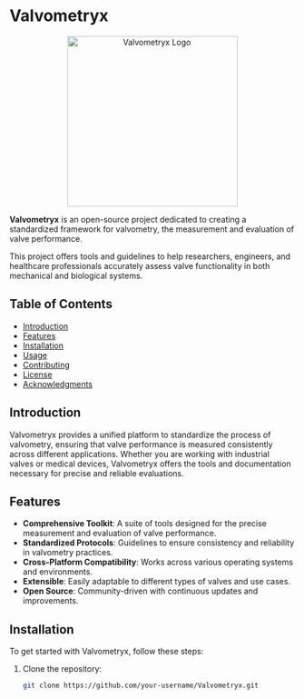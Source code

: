 # Valvometryx

<p align="center"><img src="https://github.com/user-attachments/assets/c3dca7e3-4c56-4619-bb47-8ab85a71240d" alt="Valvometryx Logo" width="300" align="middle"/></p>


**Valvometryx** is an open-source project dedicated to creating a standardized framework for valvometry, the measurement and evaluation of valve performance. 

This project offers tools and guidelines to help researchers, engineers, and healthcare professionals accurately assess valve functionality in both mechanical and biological systems.

## Table of Contents

- [Introduction](#introduction)
- [Features](#features)
- [Installation](#installation)
- [Usage](#usage)
- [Contributing](#contributing)
- [License](#license)
- [Acknowledgments](#acknowledgments)

## Introduction

Valvometryx provides a unified platform to standardize the process of valvometry, ensuring that valve performance is measured consistently across different applications. Whether you are working with industrial valves or medical devices, Valvometryx offers the tools and documentation necessary for precise and reliable evaluations.

## Features

- **Comprehensive Toolkit**: A suite of tools designed for the precise measurement and evaluation of valve performance.
- **Standardized Protocols**: Guidelines to ensure consistency and reliability in valvometry practices.
- **Cross-Platform Compatibility**: Works across various operating systems and environments.
- **Extensible**: Easily adaptable to different types of valves and use cases.
- **Open Source**: Community-driven with continuous updates and improvements.

## Installation

To get started with Valvometryx, follow these steps:

1. Clone the repository:

   ```bash
   git clone https://github.com/your-username/Valvometryx.git

